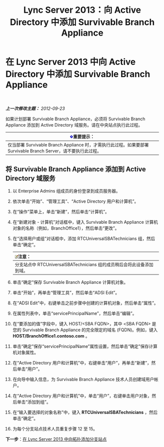 ﻿---
title: Lync Server 2013：向 Active Directory 中添加 Survivable Branch Appliance
TOCTitle: 向 Active Directory 中添加 Survivable Branch Appliance
ms:assetid: 3e63507c-d60b-40ec-8bbe-586b1d707c3e
ms:mtpsurl: https://technet.microsoft.com/zh-cn/library/Gg425906(v=OCS.15)
ms:contentKeyID: 49312596
ms.date: 05/19/2016
mtps_version: v=OCS.15
ms.translationtype: HT
---

# 在 Lync Server 2013 中向 Active Directory 中添加 Survivable Branch Appliance

 

_**上一次修改主题：** 2012-09-23_

如果计划部署 Survivable Branch Appliance，必须将 Survivable Branch Appliance 添加到 Active Directory 域服务。请在中央站点执行此过程。

<table>
<thead>
<tr class="header">
<th><img src="images/Gg398794.important(OCS.15).gif" title="important" alt="important" />重要提示：</th>
</tr>
</thead>
<tbody>
<tr class="odd">
<td>仅当部署 Survivable Branch Appliance 时，才需执行此过程。如果要部署 Survivable Branch Server，请不要执行此过程。</td>
</tr>
</tbody>
</table>


## 将 Survivable Branch Appliance 添加到 Active Directory 域服务

1.  以 Enterprise Admins 组成员的身份登录到成员服务器。

2.  依次单击“开始”、“管理工具”、“Active Directory 用户和计算机”。

3.  在“操作”菜单上，单击“新建”，然后单击“计算机”。

4.  在“新建对象 - 计算机”对话框中，键入 Survivable Branch Appliance 计算机对象的名称（例如，BranchOffice1），然后单击“更改”。

5.  在“选择用户或组”对话框中，添加 RTCUniversalSBATechnicians 组，然后单击“确定”。
    
    <table>
    <thead>
    <tr class="header">
    <th><img src="images/Dn783119.note(OCS.15).gif" title="note" alt="note" />注意：</th>
    </tr>
    </thead>
    <tbody>
    <tr class="odd">
    <td>分支站点中 RTCUniversalSBATechnicians 组的成员稍后会将此设备添加到域。</td>
    </tr>
    </tbody>
    </table>


6.  单击“确定”保存 Survivable Branch Appliance 计算机对象。

7.  单击“开始”，再单击“管理工具”，然后单击“ADSI Edit”。

8.  在“ADSI Edit”中，右键单击之前步骤中创建的计算机对象，然后单击“属性”。

9.  在属性列表中，单击“servicePrincipalName”，然后单击“编辑”。

10. 在“要添加的值”字段中，键入 HOST/\<SBA FQDN\>，其中 \<SBA FQDN\> 是您的 Survivable Branch Appliance 的完全限定的域名 (FQDN)。例如，键入 **HOST/BranchOffice1.contoso.com** 。

11. 单击“确定”保存“servicePrincipalName”属性设置，然后单击“确定”保存计算机对象属性。

12. 在“Active Directory 用户和计算机”中，右键单击“用户”，再单击“新建”，然后单击“用户”。

13. 在向导中输入信息，为 Survivable Branch Appliance 技术人员创建域用户帐户。

14. 在“Active Directory 用户和计算机”中，单击“用户”，右键单击用户对象，然后单击“添加到组”。

15. 在“输入要选择的对象名称”中，键入 **RTCUniversalSBATechnicians** ，然后单击“确定”。

16. 为每个分支站点技术人员重复步骤 12 至 15。

**下一步**：[在 Lync Server 2013 中向拓扑添加分支站点](lync-server-2013-add-branch-sites-to-your-topology.md)

